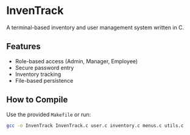 # InvenTrack

A terminal-based inventory and user management system written in C.

## Features
- Role-based access (Admin, Manager, Employee)
- Secure password entry
- Inventory tracking
- File-based persistence

## How to Compile
Use the provided `Makefile` or run:

```bash
gcc -o InvenTrack InvenTrack.c user.c inventory.c menus.c utils.c
